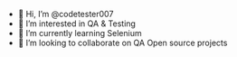- 👋 Hi, I’m @codetester007
- 👀 I’m interested in QA & Testing
- 🌱 I’m currently learning Selenium
- 💞️ I’m looking to collaborate on QA Open source projects

<!---
codetester007/codetester007 is a ✨ special ✨ repository because its `README.md` (this file) appears on your GitHub profile.
You can click the Preview link to take a look at your changes.
--->
